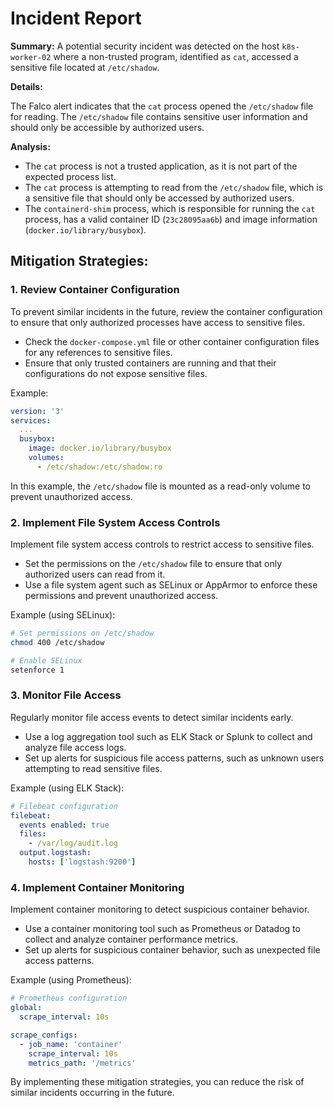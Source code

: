 **Incident Report**
====================

**Summary:**
A potential security incident was detected on the host `k8s-worker-02` where a non-trusted program, identified as `cat`, accessed a sensitive file located at `/etc/shadow`.

**Details:**

The Falco alert indicates that the `cat` process opened the `/etc/shadow` file for reading. The `/etc/shadow` file contains sensitive user information and should only be accessible by authorized users.

**Analysis:**

* The `cat` process is not a trusted application, as it is not part of the expected process list.
* The `cat` process is attempting to read from the `/etc/shadow` file, which is a sensitive file that should only be accessed by authorized users.
* The `containerd-shim` process, which is responsible for running the `cat` process, has a valid container ID (`23c28095aa6b`) and image information (`docker.io/library/busybox`).

**Mitigation Strategies:**
-------------------------

### 1. Review Container Configuration

To prevent similar incidents in the future, review the container configuration to ensure that only authorized processes have access to sensitive files.

* Check the `docker-compose.yml` file or other container configuration files for any references to sensitive files.
* Ensure that only trusted containers are running and that their configurations do not expose sensitive files.

Example:
```yml
version: '3'
services:
  ...
  busybox:
    image: docker.io/library/busybox
    volumes:
      - /etc/shadow:/etc/shadow:ro
```
In this example, the `/etc/shadow` file is mounted as a read-only volume to prevent unauthorized access.

### 2. Implement File System Access Controls

Implement file system access controls to restrict access to sensitive files.

* Set the permissions on the `/etc/shadow` file to ensure that only authorized users can read from it.
* Use a file system agent such as SELinux or AppArmor to enforce these permissions and prevent unauthorized access.

Example (using SELinux):
```bash
# Set permissions on /etc/shadow
chmod 400 /etc/shadow

# Enable SELinux
setenforce 1
```
### 3. Monitor File Access

Regularly monitor file access events to detect similar incidents early.

* Use a log aggregation tool such as ELK Stack or Splunk to collect and analyze file access logs.
* Set up alerts for suspicious file access patterns, such as unknown users attempting to read sensitive files.

Example (using ELK Stack):
```yml
# Filebeat configuration
filebeat:
  events enabled: true
  files:
    - /var/log/audit.log
  output.logstash:
    hosts: ['logstash:9200']
```
### 4. Implement Container Monitoring

Implement container monitoring to detect suspicious container behavior.

* Use a container monitoring tool such as Prometheus or Datadog to collect and analyze container performance metrics.
* Set up alerts for suspicious container behavior, such as unexpected file access patterns.

Example (using Prometheus):
```yml
# Prometheus configuration
global:
  scrape_interval: 10s

scrape_configs:
  - job_name: 'container'
    scrape_interval: 10s
    metrics_path: '/metrics'
```
By implementing these mitigation strategies, you can reduce the risk of similar incidents occurring in the future.